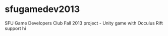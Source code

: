 sfugamedev2013
==============

SFU Game Developers Club Fall 2013 project - Unity game with Occulus Rift support
hi
